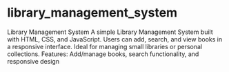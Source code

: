 # library_management_system
Library Management System A simple Library Management System built with HTML, CSS, and JavaScript. Users can add, search, and view books in a responsive interface. Ideal for managing small libraries or personal collections.  Features: Add/manage books, search functionality, and responsive design
